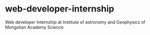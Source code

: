 # web-developer-internship
Web developer Internship at Institute of astronomy and Geophysics of Mongolian Academy Science

